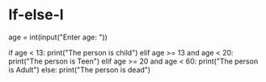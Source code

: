 # If-else-l
age = int(input("Enter age: "))

if age < 13:
    print("The person is child")
elif age >= 13 and age < 20:
    print("The person is Teen")
elif age >= 20 and age < 60:
    print("The person is Adult")
else:
    print("The person is dead")
